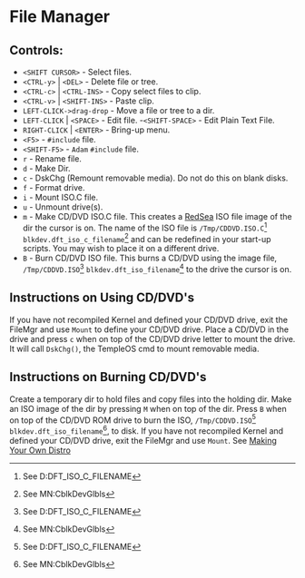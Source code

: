 # File Manager

## Controls:
  - `<SHIFT CURSOR>` - Select files.
  - `<CTRL-y>` | `<DEL>` - Delete file or tree.
  - `<CTRL-c>` | `<CTRL-INS>` - Copy select files to clip.
  - `<CTRL-v>` | `<SHIFT-INS>` - Paste clip.
  - `LEFT-CLICK->drag-drop` - Move a file or tree to a dir.
  - `LEFT-CLICK` | `<SPACE>` - Edit file.
  -`<SHIFT-SPACE>` - Edit Plain Text File.
  - `RIGHT-CLICK` | `<ENTER>` - Bring-up menu.
  - `<F5>` - `#include` file.
  - `<SHIFT-F5>` - `Adam` `#include` file.
  - `r` - Rename file.
  - `d` - Make Dir.
  - `c` - DskChg (Remount removable media).  Do not do this on blank disks.
  - `f` - Format drive.
  - `i` - Mount ISO.C file.
  - `u` - Unmount drive(s).
  - `m` - Make CD/DVD ISO.C file. This creates a [RedSea](./RedSea.md) ISO file image of the dir the cursor is on. The name of the ISO file is `/Tmp/CDDVD.ISO.C`[^1] `blkdev.dft_iso_c_filename`[^2] and can be redefined in your start-up scripts. You may wish to place it on a different drive.
  - `B` - Burn CD/DVD ISO file. This burns a CD/DVD using the image file, `/Tmp/CDDVD.ISO`[^1] `blkdev.dft_iso_filename`[^2] to the drive the cursor is on.

## Instructions on Using CD/DVD's
If you have not recompiled Kernel and defined your CD/DVD drive, exit the FileMgr and use `Mount` to define your CD/DVD drive. Place a CD/DVD in the drive and press `c` when on top of the CD/DVD drive letter to mount the drive. It will call `DskChg()`, the TempleOS cmd to mount removable media.

## Instructions on Burning CD/DVD's
Create a temporary dir to hold files and copy files into the holding dir. Make an ISO image of the dir by pressing `M` when on top of the dir. Press `B` when on top of the CD/DVD ROM drive to burn the ISO, `/Tmp/CDDVD.ISO`[^1] `blkdev.dft_iso_filename`[^2], to disk. If you have not recompiled Kernel and defined your CD/DVD drive, exit the FileMgr and use `Mount`.
See [Making Your Own Distro](https://github.com/cia-foundation/TempleOS/blob/c26482bb6ad3f80106d28504ec5db3c6a360732c/Misc/DoDistro.HC)

[^1]: See D:DFT_ISO_C_FILENAME

[^2]: See MN:CblkDevGlbls
